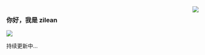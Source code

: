 <img align="right" src="https://github-readme-stats.vercel.app/api?username=ZileanShelly&show_icons=true&icon_color=CE1D2D&text_color=718096&bg_color=ffffff&hide_title=true" />

### 你好，我是 zilean

![](https://visitor-badge.glitch.me/badge?page_id=index.readme)

持续更新中...
